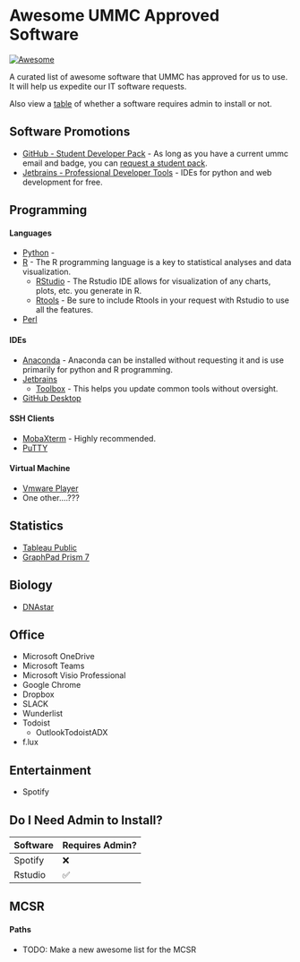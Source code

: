 # Awesome UMMC Approved Software

 [![Awesome](https://cdn.rawgit.com/sindresorhus/awesome/d7305f38d29fed78fa85652e3a63e154dd8e8829/media/badge.svg)](https://github.com/sindresorhus/awesome)
 
A curated list of awesome software that UMMC has approved for us to use.  It will help us expedite our IT software requests.

Also view a [table](#do-i-need-admin-to-install?) of whether a software requires admin to install or not.

## Software Promotions

* [GitHub - Student Developer Pack](https://education.github.com/pack) - As long as you have a current ummc email and badge, you can [request a student pack](https://education.github.com/discount_requests/new).
* [Jetbrains - Professional Developer Tools](https://www.jetbrains.com/student/) - IDEs for python and web development for free.

## Programming

#### Languages

* [Python](https://www.python.org/) - 
* [R](https://www.r-project.org/) - The R programming language is a key to statistical analyses and data visualization.
  * [RStudio](https://www.rstudio.com/) - The Rstudio IDE allows for visualization of any charts, plots, etc. you generate in R.
  * [Rtools](https://cran.r-project.org/bin/windows/Rtools/) - Be sure to include Rtools in your request with Rstudio to use all the features.
* [Perl](https://www.perl.org/)


#### IDEs

* [Anaconda](https://anaconda.org/) - Anaconda can be installed without requesting it and is use primarily for python and R programming.
* [Jetbrains](https://www.jetbrains.com/)
    * [Toolbox](https://www.jetbrains.com/toolbox/app/) - This helps you update common tools without oversight.
* [GitHub Desktop](https://desktop.github.com/)


#### SSH Clients

* [MobaXterm](https://mobaxterm.mobatek.net/) - Highly recommended.
* [PuTTY](http://www.putty.org/)

#### Virtual Machine

* [Vmware Player](https://www.vmware.com/products/workstation-player.html)
* One other....???

## Statistics
* [Tableau Public](https://public.tableau.com/en-us/s/)
* [GraphPad Prism 7](https://www.graphpad.com/scientific-software/prism/)

## Biology

* [DNAstar](https://www.dnastar.com/t-allproducts.aspx)

## Office

* Microsoft OneDrive
* Microsoft Teams
* Microsoft Visio Professional
* Google Chrome
* Dropbox
* SLACK
* Wunderlist
* Todoist
  * OutlookTodoistADX
* f.lux

## Entertainment

* Spotify

## Do I Need Admin to Install?

| Software | Requires Admin?    |
|----------|--------------------|
| Spotify  | :x:                |
| Rstudio  | :white_check_mark: |

## MCSR

#### Paths

* TODO:  Make a new awesome list for the MCSR
